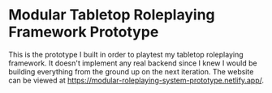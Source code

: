 # Modular Tabletop Roleplaying Framework Prototype

This is the prototype I built in order to playtest my tabletop roleplaying framework. It doesn't implement any real backend since I knew I would be building everything from the ground up on the next iteration. The website can be viewed at https://modular-roleplaying-system-prototype.netlify.app/.
